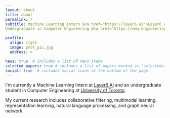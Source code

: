 ```yaml
---
layout: about
title: about
permalink: /
subtitle: Machine Learning Intern @<a href="https://layer6.ai">Layer6 AI</a>\
Undergraduate in Computer Engineering @<a href="https://www.engineering.utoronto.ca/">University of Toronto</a>

profile:
  align: right
  image: prof_pic.jpg
  address: >

news: true  # includes a list of news items
selected_papers: true # includes a list of papers marked as "selected={true}"
social: true  # includes social icons at the bottom of the page
---
```


I'm currently a Machine Learning Intern at [Layer6 AI](https://layer6.ai) and an undergraduate student in Computer Engineering at [University of Toronto](https://www.engineering.utoronto.ca/).

My current research includes collaborative filtering, multimodal learning, representation learning,
natural language processing, and graph neural network.

<!-- Write your biography here. Tell the world about yourself. Link to your favorite [subreddit](http://reddit.com). You can put a picture in, too. The code is already in, just name your picture `prof_pic.jpg` and put it in the `img/` folder.

Put your address / P.O. box / other info right below your picture. You can also disable any these elements by editing `profile` property of the YAML header of your `_pages/about.md`. Edit `_bibliography/papers.bib` and Jekyll will render your [publications page](/al-folio/publications/) automatically.

Link to your social media connections, too. This theme is set up to use [Font Awesome icons](http://fortawesome.github.io/Font-Awesome/) and [Academicons](https://jpswalsh.github.io/academicons/), like the ones below. Add your Facebook, Twitter, LinkedIn, Google Scholar, or just disable all of them. -->
